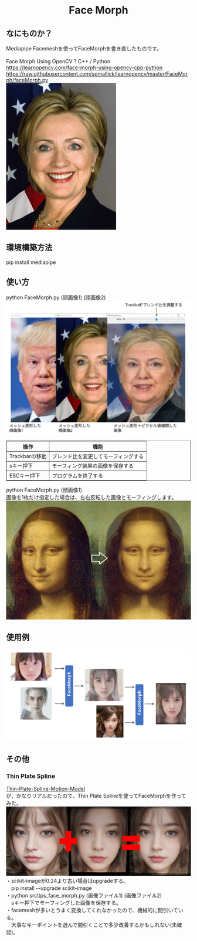 <html lang="ja">
    <head>
        <meta charset="utf-8" />
    </head>
    <body>
        <h1><center>Face Morph</center></h1>
        <h2>なにものか？</h2>
        <p>
            Mediapipe Facemeshを使ってFaceMorphを書き直したものです。<br>
            <br>
            Face Morph Using OpenCV ? C++ / Python <br>
            <a href="https://learnopencv.com/face-morph-using-opencv-cpp-python">https://learnopencv.com/face-morph-using-opencv-cpp-python</a><br>
            <a href="https://raw.githubusercontent.com/spmallick/learnopencv/master/FaceMorph/faceMorph.py">https://raw.githubusercontent.com/spmallick/learnopencv/master/FaceMorph/faceMorph.py</a><br>
            <img src="images/FaceMorph.gif">
        </p>
        <h2>環境構築方法</h2>
        <p>
            pip install mediapipe
        </p>
        <h2>使い方</h2>
        <p>
            python FaceMorph.py (顔画像1) (顔画像2)<br>
                        <img src="images/Usage.svg">
            <table border="1">
                <tr><th>操作</th><th>機能</th></tr>
                <tr><td>Trackbarの移動</td><td>ブレンド比を変更してモーフィングする</td></tr>
                <tr><td>sキー押下</td><td>モーフィング結果の画像を保存する</td></tr>
                <tr><td>ESCキー押下</td><td>プログラムを終了する</td></tr>
            </table>
            python FaceMorph.py (顔画像1)<br>
            画像を1枚だけ指定した場合は、左右反転した画像とモーフィングします。<br>
            <img src="images/FaceMorph2.png"><br>
        </p>
        <h2>使用例</h2>
        <img src="images/example.svg">
        <h2>その他</h2>
        <h3>Thin Plate Spline</h3>
        <p>
            <a href="https://github.com/yoyo-nb/Thin-Plate-Spline-Motion-Model">Thin-Plate-Spline-Motion-Model</a><br>
            が、かなりリアルだったので、Thin Plate Splineを使ってFaceMorphを作ってみた。<br>
            <img src="images/tps_face_morph.png"><br>
            ・scikit-imageが0.24より古い場合はupgradeする。<br>
            　pip install --upgrade scikit-image<br>
            ・python src\tps_face_morph.py (画像ファイル1) (画像ファイル2)<br>
            　sキー押下でモーフィングした画像を保存する。<br>
            ・facemeshが多いとうまく変換してくれなかったので、機械的に間引いている。<br>
            　大事なキーポイントを選んで間引くことで多少改善するかもしれない(未確認)。<br>
        </p>
    </body>
</html>
